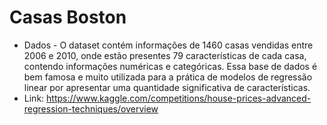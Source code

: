 # Casas Boston

- Dados - O dataset contém informações de 1460 casas vendidas entre 2006 e 2010, onde estão presentes 79 características de cada casa, contendo informações numéricas e categóricas. Essa base de dados é bem famosa e muito utilizada para a prática de modelos de regressão linear por apresentar uma quantidade significativa de características.
- Link: https://www.kaggle.com/competitions/house-prices-advanced-regression-techniques/overview
